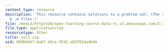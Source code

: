 ```yaml
---
content_type: resource
description: 'This resource contains solutions to a problem set. (The ZIP file contains:
  6 .m files.)'
file: /media/https%3A/open-learning-course-data-rc.s3.amazonaws.com/2-23-hydrofoils-and-propellers-spring-2007/869b69476ab7d3ce3545a03701da4b49_sol3.zip
file_type: application/zip
resourcetype: Other
title: sol3.zip
uid: 869b6947-6ab7-d3ce-3545-a03701da4b49
---
```

